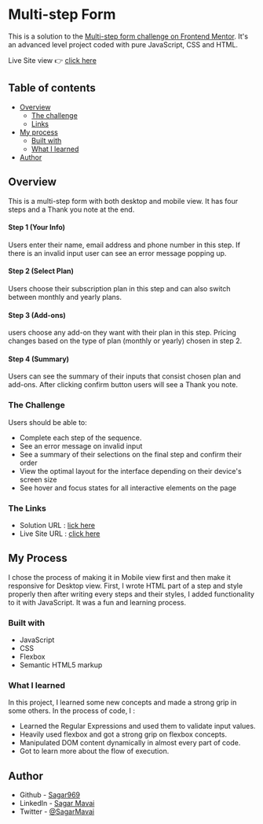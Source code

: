 # Multi-step Form

This is a solution to the [Multi-step form challenge on Frontend Mentor](https://www.frontendmentor.io/challenges/multistep-form-YVAnSdqQBJ). It's an advanced level project coded with pure JavaScript, CSS and HTML.

Live Site view 👉 [click here](https://sagar969.github.io/Multi-step-Form/)

## Table of contents

- [Overview](#overview)
  - [The challenge](#the-challenge)
  - [Links](#links)
- [My process](#my-process)
  - [Built with](#built-with)
  - [What I learned](#what-i-learned)
- [Author](#author)

## Overview

This is a multi-step form with both desktop and mobile view. It has four steps and a Thank you note at the end.

#### Step 1 (Your Info)

Users enter their name, email address and phone number in this step. If there is an invalid input user can see an error message popping up.

#### Step 2 (Select Plan)

Users choose their subscription plan in this step and can also switch between monthly and yearly plans.

#### Step 3 (Add-ons)

users choose any add-on they want with their plan in this step. Pricing changes based on the type of plan (monthly or yearly) chosen in step 2.

#### Step 4 (Summary)

Users can see the summary of their inputs that consist chosen plan and add-ons. After clicking confirm button users will see a Thank you note.

### The Challenge

Users should be able to:

- Complete each step of the sequence.
- See an error message on invalid input
- See a summary of their selections on the final step and confirm their order
- View the optimal layout for the interface depending on their device's screen size
- See hover and focus states for all interactive elements on the page

### The Links

- Solution URL : [lick here](https://github.com/Sagar969/Multi-step-Form)
- Live Site URL : [click here](https://sagar969.github.io/Multi-step-Form/)

## My Process

I chose the process of making it in Mobile view first and then make it responsive for Desktop view. First, I wrote HTML part of a step and style properly then after writing every steps and their styles, I added functionality to it with JavaScript. It was a fun and learning process.

### Built with

- JavaScript
- CSS
- Flexbox
- Semantic HTML5 markup

### What I learned

In this project, I learned some new concepts and made a strong grip in some others. In the process of code, I :

- Learned the Regular Expressions and used them to validate input values.
- Heavily used flexbox and got a strong grip on flexbox concepts.
- Manipulated DOM content dynamically in almost every part of code.
- Got to learn more about the flow of execution.

## Author

- Github - [Sagar969](https://github.com/Sagar969)
- LinkedIn - [Sagar Mavai](https://www.linkedin.com/in/sagar-mavai-986b25206)
- Twitter - [@SagarMavai](https://twitter.com/SagarMavai)
